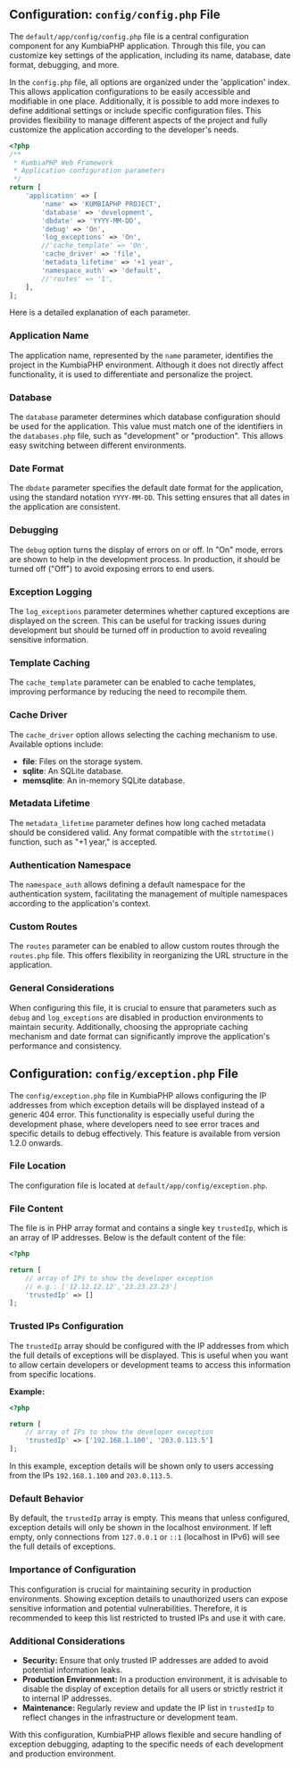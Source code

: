## Configuration: `config/config.php` File

The `default/app/config/config.php` file is a central configuration component for any KumbiaPHP application. Through
this file, you can customize key settings of the application, including its name, database, date format, debugging, and
more.

In the `config.php` file, all options are organized under the 'application' index. This allows application
configurations to be easily accessible and modifiable in one place. Additionally, it is possible to add more indexes to
define additional settings or include specific configuration files. This provides flexibility to manage different aspects of the project and fully customize the application according to the developer's needs.

```php
<?php
/**
 * KumbiaPHP Web Framework
 * Application configuration parameters
 */
return [
    'application' => [        
        'name' => 'KUMBIAPHP PROJECT',
        'database' => 'development',
        'dbdate' => 'YYYY-MM-DD',
        'debug' => 'On',
        'log_exceptions' => 'On',
        //'cache_template' => 'On',
        'cache_driver' => 'file',
        'metadata_lifetime' => '+1 year',
        'namespace_auth' => 'default',
        //'routes' => '1',
    ],
];

```

Here is a detailed explanation of each parameter.

### Application Name

The application name, represented by the `name` parameter, identifies the project in the KumbiaPHP environment. Although
it does not directly affect functionality, it is used to differentiate and personalize the project.

### Database

The `database` parameter determines which database configuration should be used for the application. This value must
match one of the identifiers in the `databases.php` file, such as "development" or "production". This allows easy
switching between different environments.

### Date Format

The `dbdate` parameter specifies the default date format for the application, using the standard notation `YYYY-MM-DD`.
This setting ensures that all dates in the application are consistent.

### Debugging

The `debug` option turns the display of errors on or off. In "On" mode, errors are shown to help in the development
process. In production, it should be turned off ("Off") to avoid exposing errors to end users.

### Exception Logging

The `log_exceptions` parameter determines whether captured exceptions are displayed on the screen. This can be useful
for tracking issues during development but should be turned off in production to avoid revealing sensitive information.

### Template Caching

The `cache_template` parameter can be enabled to cache templates, improving performance by reducing the need to
recompile them.

### Cache Driver

The `cache_driver` option allows selecting the caching mechanism to use. Available options include:
- **file**: Files on the storage system.
- **sqlite**: An SQLite database.
- **memsqlite**: An in-memory SQLite database.

### Metadata Lifetime

The `metadata_lifetime` parameter defines how long cached metadata should be considered valid. Any format compatible
with the `strtotime()` function, such as "+1 year," is accepted.

### Authentication Namespace

The `namespace_auth` allows defining a default namespace for the authentication system, facilitating the management of
multiple namespaces according to the application's context.

### Custom Routes

The `routes` parameter can be enabled to allow custom routes through the `routes.php` file. This offers flexibility in
reorganizing the URL structure in the application.

### General Considerations

When configuring this file, it is crucial to ensure that parameters such as `debug` and `log_exceptions` are disabled in
production environments to maintain security. Additionally, choosing the appropriate caching mechanism and date format
can significantly improve the application's performance and consistency.

## Configuration: `config/exception.php` File

The `config/exception.php` file in KumbiaPHP allows configuring the IP addresses from which exception details will be
displayed instead of a generic 404 error. This functionality is especially useful during the development phase, where
developers need to see error traces and specific details to debug effectively. This feature is available from version
1.2.0 onwards.

### File Location

The configuration file is located at `default/app/config/exception.php`.

### File Content

The file is in PHP array format and contains a single key `trustedIp`, which is an array of IP addresses. Below is the
default content of the file:

```php
<?php

return [
    // array of IPs to show the developer exception 
    // e.g.: ['12.12.12.12','23.23.23.23']
    'trustedIp' => []
];
```

### Trusted IPs Configuration

The `trustedIp` array should be configured with the IP addresses from which the full details of exceptions will be
displayed. This is useful when you want to allow certain developers or development teams to access this information from
specific locations.

**Example:**
```php
<?php

return [
    // array of IPs to show the developer exception 
    'trustedIp' => ['192.168.1.100', '203.0.113.5']
];
```
In this example, exception details will be shown only to users accessing from the IPs `192.168.1.100` and `203.0.113.5`.

### Default Behavior

By default, the `trustedIp` array is empty. This means that unless configured, exception details will only be shown in
the localhost environment. If left empty, only connections from `127.0.0.1` or `::1` (localhost in IPv6) will see the
full details of exceptions.

### Importance of Configuration

This configuration is crucial for maintaining security in production environments. Showing exception details to
unauthorized users can expose sensitive information and potential vulnerabilities. Therefore, it is recommended to keep
this list restricted to trusted IPs and use it with care.

### Additional Considerations
- **Security:** Ensure that only trusted IP addresses are added to avoid potential information leaks.
- **Production Environment:** In a production environment, it is advisable to disable the display of exception details
  for all users or strictly restrict it to internal IP addresses.
- **Maintenance:** Regularly review and update the IP list in `trustedIp` to reflect changes in the infrastructure or
  development team.

With this configuration, KumbiaPHP allows flexible and secure handling of exception debugging, adapting to the specific
needs of each development and production environment.